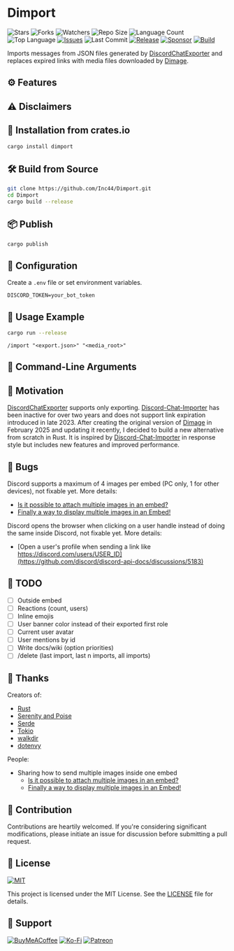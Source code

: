 # Dimport

![Stars](https://img.shields.io/github/stars/Inc44/Dimport?style=social)
![Forks](https://img.shields.io/github/forks/Inc44/Dimport?style=social)
![Watchers](https://img.shields.io/github/watchers/Inc44/Dimport?style=social)
![Repo Size](https://img.shields.io/github/repo-size/Inc44/Dimport)
![Language Count](https://img.shields.io/github/languages/count/Inc44/Dimport)
![Top Language](https://img.shields.io/github/languages/top/Inc44/Dimport)
[![Issues](https://img.shields.io/github/issues/Inc44/Dimport)](https://github.com/Inc44/Dimport/issues?q=is%3Aopen+is%3Aissue)
![Last Commit](https://img.shields.io/github/last-commit/Inc44/Dimport?color=red)
[![Release](https://img.shields.io/github/release/Inc44/Dimport.svg)](https://github.com/Inc44/Dimport/releases)
[![Sponsor](https://img.shields.io/static/v1?label=Sponsor&message=%E2%9D%A4&logo=GitHub&color=%23fe8e86)](https://github.com/sponsors/Inc44)
[![Build](https://github.com/Inc44/Dimage/actions/workflows/build.yml/badge.svg)](https://github.com/Inc44/Dimage/actions/workflows/build.yml)

Imports messages from JSON files generated by [DiscordChatExporter](https://github.com/Tyrrrz/DiscordChatExporter) and replaces expired links with media files downloaded by [Dimage](https://github.com/Inc44/Dimage).

## ⚙️ Features

## ⚠️ Disclaimers

## 🚀 Installation from crates.io

```bash
cargo install dimport
```

## 🛠️ Build from Source

```bash
git clone https://github.com/Inc44/Dimport.git
cd Dimport
cargo build --release
```

## 📦 Publish

```bash
cargo publish
```

## 🧾 Configuration

Create a `.env` file or set environment variables.

```
DISCORD_TOKEN=your_bot_token
```

## 📖 Usage Example

```bash
cargo run --release
```

```
/import "<export.json>" "<media_root>"
```

## 🎨 Command-Line Arguments

## 🎯 Motivation

[DiscordChatExporter](https://github.com/Tyrrrz/DiscordChatExporter) supports only exporting. [Discord-Chat-Importer](https://github.com/Ethorbit/Discord-Chat-Importer) has been inactive for over two years and does not support link expiration introduced in late 2023. After creating the original version of [Dimage](https://github.com/Inc44/Dimage) in February 2025 and updating it recently, I decided to build a new alternative from scratch in Rust. It is inspired by [Discord-Chat-Importer](https://github.com/Ethorbit/Discord-Chat-Importer) in response style but includes new features and improved performance.

## 🐛 Bugs

Discord supports a maximum of 4 images per embed (PC only, 1 for other devices), not fixable yet. More details:

- [Is it possible to attach multiple images in an embed?](https://stackoverflow.com/questions/57182398/is-it-possible-to-attach-multiple-images-in-a-embed)
- [Finally a way to display multiple images in an Embed!](https://www.reddit.com/r/discordapp/comments/raz4kl/finally_a_way_to_display_multiple_images_in_an)

Discord opens the browser when clicking on a user handle instead of doing the same inside Discord, not fixable yet. More details:

- [Open a user's profile when sending a link like https://discord.com/users/USER_ID](https://github.com/discord/discord-api-docs/discussions/5183)

## 🚧 TODO

- [ ] Outside embed
- [ ] Reactions (count, users)
- [ ] Inline emojis
- [ ] User banner color instead of their exported first role
- [ ] Current user avatar
- [ ] User mentions by id
- [ ] Write docs/wiki (option priorities)
- [ ] /delete (last import, last n imports, all imports)

## 🙏 Thanks

Creators of:

- [Rust](https://www.rust-lang.org)
- [Serenity and Poise](https://serenity-rs.github.io)
- [Serde](https://serde.rs)
- [Tokio](https://tokio.rs)
- [walkdir](https://github.com/BurntSushi/walkdir)
- [dotenvy](https://github.com/allan2/dotenvy)

People:

- Sharing how to send multiple images inside one embed
	- [Is it possible to attach multiple images in an embed?](https://stackoverflow.com/questions/57182398/is-it-possible-to-attach-multiple-images-in-a-embed)
	- [Finally a way to display multiple images in an Embed!](https://www.reddit.com/r/discordapp/comments/raz4kl/finally_a_way_to_display_multiple_images_in_an)


## 🤝 Contribution

Contributions are heartily welcomed. If you're considering significant modifications, please initiate an issue for discussion before submitting a pull request.

## 📜 License

[![MIT](https://img.shields.io/badge/License-MIT-lightgrey.svg)](https://opensource.org/licenses/MIT)

This project is licensed under the MIT License. See the [LICENSE](LICENSE) file for details.

## 💖 Support

[![BuyMeACoffee](https://img.shields.io/badge/Buy%20Me%20a%20Coffee-ffdd00?style=for-the-badge&logo=buy-me-a-coffee&logoColor=black)](https://buymeacoffee.com/xamituchido)
[![Ko-Fi](https://img.shields.io/badge/Ko--fi-F16061?style=for-the-badge&logo=ko-fi&logoColor=white)](https://ko-fi.com/inc44)
[![Patreon](https://img.shields.io/badge/Patreon-F96854?style=for-the-badge&logo=patreon&logoColor=white)](https://www.patreon.com/Inc44)